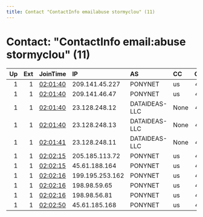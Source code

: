 ```yaml
---
title: Contact "ContactInfo emailabuse stormyclou" (11)
---
```


# Contact: "ContactInfo email:abuse stormyclou" (11)

|   Up |   Ext | JoinTime                                                                                              | IP              | AS            | CC   |   ORp |   Dirp | OS    | Version   | Nickname       |   eFamMembers |
|-----:|------:|:------------------------------------------------------------------------------------------------------|:----------------|:--------------|:-----|------:|-------:|:------|:----------|:---------------|--------------:|
|    1 |     1 | [02:01:40](https://nusenu.github.io/OrNetStats/w/relay/6B1F1C3307147C704E4882A6399BC4C74AD56F95.html) | 209.141.45.227  | PONYNET       | us   |   443 |      0 | Linux | 0.4.6.8   | StormyCloudInc |            13 |
|    1 |     1 | [02:01:40](https://nusenu.github.io/OrNetStats/w/relay/6F4DF2460C82BE340CA910FD7248A1CBEC26D0E2.html) | 209.141.46.47   | PONYNET       | us   |   443 |      0 | Linux | 0.4.6.8   | StormyCloudInc |            13 |
|    1 |     1 | [02:01:40](https://nusenu.github.io/OrNetStats/w/relay/8E7428DBA15ED938A63DAB4961312718E93CCF16.html) | 23.128.248.12   | DATAIDEAS-LLC | None |   443 |      0 | Linux | 0.4.6.8   | StormyCloudInc |            13 |
|    1 |     1 | [02:01:40](https://nusenu.github.io/OrNetStats/w/relay/AF8E9DC6A9C6BAECD2DFBC11AEA7C93F1BC1826B.html) | 23.128.248.13   | DATAIDEAS-LLC | None |   443 |      0 | Linux | 0.4.6.8   | StormyCloudInc |            13 |
|    1 |     1 | [02:01:41](https://nusenu.github.io/OrNetStats/w/relay/0893FEB6D3C7D41B4A79B473E49E93140CBC75B2.html) | 23.128.248.11   | DATAIDEAS-LLC | None |   443 |      0 | Linux | 0.4.6.8   | StormyCloudInc |            13 |
|    1 |     1 | [02:02:15](https://nusenu.github.io/OrNetStats/w/relay/5238AB0E5517295CC85EED548273224DFF50E28A.html) | 205.185.113.72  | PONYNET       | us   |   443 |      0 | Linux | 0.4.6.8   | StormyCloudInc |            13 |
|    1 |     1 | [02:02:15](https://nusenu.github.io/OrNetStats/w/relay/A78E3FB7EDD06D3188D6EF124C8116A892C44BB9.html) | 45.61.188.164   | PONYNET       | us   |   443 |      0 | Linux | 0.4.6.8   | StormyCloudInc |            13 |
|    1 |     1 | [02:02:16](https://nusenu.github.io/OrNetStats/w/relay/0A795D61EE16C167F810FFEC7EF265874AE27656.html) | 199.195.253.162 | PONYNET       | us   |   443 |      0 | Linux | 0.4.6.8   | StormyCloudInc |            13 |
|    1 |     1 | [02:02:16](https://nusenu.github.io/OrNetStats/w/relay/2F91F12CC81AA846315177E225EA5EDE37D7197F.html) | 198.98.59.65    | PONYNET       | us   |   443 |      0 | Linux | 0.4.6.8   | StormyCloudInc |            13 |
|    1 |     1 | [02:02:16](https://nusenu.github.io/OrNetStats/w/relay/3F5BACFCF4F7508F6B04C5522522DC22C2804085.html) | 198.98.56.81    | PONYNET       | us   |   443 |      0 | Linux | 0.4.6.8   | StormyCloudInc |            13 |
|    1 |     1 | [02:02:50](https://nusenu.github.io/OrNetStats/w/relay/9E4A38FC5AD3EB72CFECB92D5160E63BE46D6E4F.html) | 45.61.185.168   | PONYNET       | us   |   443 |      0 | Linux | 0.4.6.8   | StormyCloudInc |            13 |
